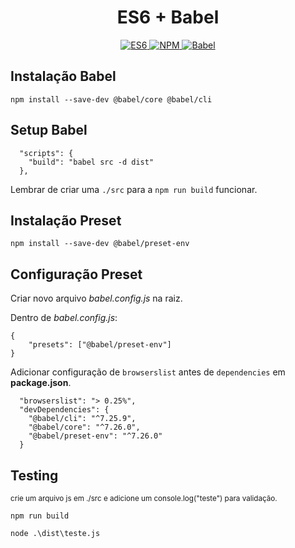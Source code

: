 <h1 align="center">ES6 + Babel</h1>

<p align=center>
  <a href="https://github.com/senagab/es6">
    <img src="https://img.shields.io/badge/javascript-es6-8A2BE2" alt="ES6">
    </img> 
  </a>
  <a href="https://github.com/senagab/es6">
    <img src="https://img.shields.io/badge/npm-v%2010.8.1-F52E42" alt="NPM">
    </img> 
  </a>
  <a href="https://github.com/senagab/es6">
    <img src="https://img.shields.io/badge/babel-7.26.0-orange?logo=babel" alt="Babel">
    </img> 
  </a>
</p>

## Instalação Babel 

```npm install --save-dev @babel/core @babel/cli```


## Setup Babel

```
  "scripts": {
    "build": "babel src -d dist"
  },
```

Lembrar de criar uma ```./src``` para a ```npm run build``` funcionar.

## Instalação Preset 

```npm install --save-dev @babel/preset-env```

## Configuração Preset

Criar novo arquivo _babel.config.js_ na raiz.

Dentro de _babel.config.js_:

```
{
    "presets": ["@babel/preset-env"]
}
```
Adicionar configuração de ```browserslist``` antes de ```dependencies``` em __package.json__.

```
  "browserslist": "> 0.25%",
  "devDependencies": {
    "@babel/cli": "^7.25.9",
    "@babel/core": "^7.26.0",
    "@babel/preset-env": "^7.26.0"
  }
```

## Testing

<sup>crie um arquivo js em ./src e adicione um console.log("teste") para validação.<sup>


```npm run build```

```node .\dist\teste.js```





